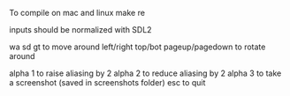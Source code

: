 To compile on mac and linux
make re

inputs should be normalized with SDL2

wa sd gt to move around
left/right top/bot pageup/pagedown to rotate around

alpha 1 to raise aliasing by 2
alpha 2 to reduce aliasing by 2
alpha 3 to take a screenshot (saved in screenshots folder)
esc to quit

